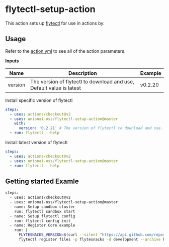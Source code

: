# flytectl-setup-action

This action sets up [flytectl](https://docs.flyte.org/projects/flytectl/en/stable/) for use in actions by:

## Usage

Refer to the [action.yml](https://github.com/unionai/flytectl-setup-action/blob/master/action.yml) to see all of the action parameters.


**Inputs**

Name | Description | Example
--- | --- | ---
version | The version of flytectl to download and use, Default value is latest |  v0.2.20

Install specific version of flytectl
```yaml
steps:
  - uses: actions/checkout@v2
  - uses: unionai-oss/flytectl-setup-action@master
    with:
      version: '0.2.21' # The version of flytectl to download and use.
  - run: flytectl --help
```

Install latest version of flytectl
```yaml
steps:
  - uses: actions/checkout@v2
  - uses: unionai-oss/flytectl-setup-action@master
  - run: flytectl --help
```

## Getting started Examle
```bash
steps:
  - uses: actions/checkout@v2
  - uses: unionai-oss/flytectl-setup-action@master
  - name: Setup sandbox cluster
    run: flytectl sandbox start
  - name: Setup flytectl config
    run: flytectl config init
  - name: Register Core example
    run: |
      FLYTESNACKS_VERSION=$(curl --silent "https://api.github.com/repos/flyteorg/flytectl/releases/latest" | jq -r .tag_name)
      flytectl register files -p flytesnacks -d development --archive https://github.com/flyteorg/flytesnacks/releases/download/$FLYTESNACKS_VERSION/flytesnacks-core.tgz  --version v1
```
